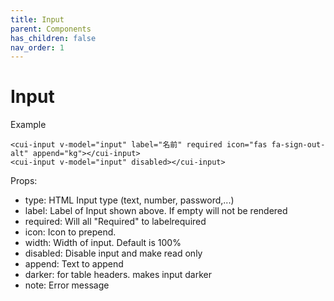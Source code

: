 ```yaml
---
title: Input
parent: Components
has_children: false
nav_order: 1
---
```


# Input

Example
```
<cui-input v-model="input" label="名前" required icon="fas fa-sign-out-alt" append="kg"></cui-input>
<cui-input v-model="input" disabled></cui-input>

```
Props:

- type: HTML Input type (text, number, password,...)
- label: Label of Input shown above. If empty will not be rendered
- required: Will all "Required" to labelrequired
- icon: Icon to prepend. 
- width: Width of input. Default is 100%
- disabled: Disable input and make read only
- append: Text to append
- darker: for table headers. makes input darker
- note: Error message